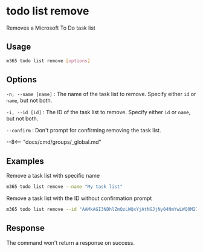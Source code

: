 # todo list remove

Removes a Microsoft To Do task list

## Usage

```sh
m365 todo list remove [options]
```

## Options

`-n, --name [name]`
: The name of the task list to remove. Specify either `id` or `name`, but not both.

`-i, --id [id]`
: The ID of the task list to remove. Specify either `id` or `name`, but not both.

`--confirm`
: Don't prompt for confirming removing the task list.

--8<-- "docs/cmd/groups/_global.md"

## Examples

Remove a task list with specific name

```sh
m365 todo list remove --name "My task list"
```

Remove a task list with the ID without confirmation prompt

```sh
m365 todo list remove --id "AAMkAGI3NDhlZmQzLWQxYjAtNGJjNy04NmYwLWQ0M2IzZTNlMDUwNAAuAAAAAACQ1l2jfH6VSZraktP8Z7auAQCbV93BagWITZhL3J6BMqhjAAD9pHIhAAA=" --confirm
```

## Response

The command won't return a response on success.

